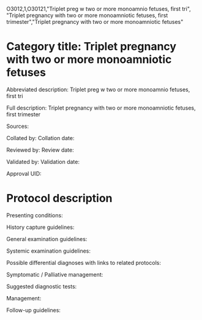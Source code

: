 O3012,1,O30121,"Triplet preg w two or more monoamnio fetuses, first tri", "Triplet pregnancy with two or more monoamniotic fetuses, first trimester","Triplet pregnancy with two or more monoamniotic fetuses"
# Category title: Triplet pregnancy with two or more monoamniotic fetuses

Abbreviated description: Triplet preg w two or more monoamnio fetuses, first tri

Full description: Triplet pregnancy with two or more monoamniotic fetuses, first trimester

Sources:

Collated by:
Collation date:

Reviewed by:
Review date:

Validated by:
Validation date:

Approval UID:

# Protocol description

Presenting conditions:

History capture guidelines:

General examination guidelines:

Systemic examination guidelines:

Possible differential diagnoses with links to related protocols:

Symptomatic / Palliative management:

Suggested diagnostic tests:

Management:

Follow-up guidelines:
